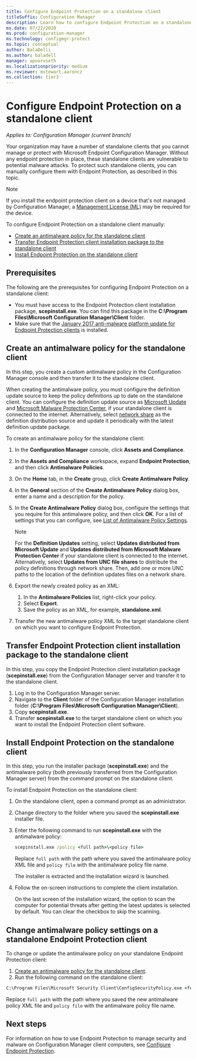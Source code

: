 ```yaml
---
title: Configure Endpoint Protection on a standalone client
titleSuffix: Configuration Manager
description: Learn how to configure Endpoint Protection on a standalone client.
ms.date: 07/22/2020
ms.prod: configuration-manager
ms.technology: configmgr-protect
ms.topic: conceptual
author: BalaDelli
ms.author: baladell
manager: apoorvseth
ms.localizationpriority: medium
ms.reviewer: mstewart,aaroncz 
ms.collection: tier3
---
```


# Configure Endpoint Protection on a standalone client

*Applies to: Configuration Manager (current branch)*

Your organization may have a number of standalone clients that you cannot manage or protect with Microsoft Endpoint Configuration Manager. Without any endpoint protection in place, these standalone clients are vulnerable to potential malware attacks. To protect such standalone clients, you can manually configure them with Endpoint Protection, as described in this topic.

> [!NOTE]
> If you install the endpoint protection client on a device that's not managed by Configuration Manager, a [Management License (ML)](https://www.microsoft.com/licensing/product-licensing/client-access-license) may be required for the device.

To configure Endpoint Protection on a standalone client manually:

- [Create an antimalware policy for the standalone client](#create-an-antimalware-policy-for-the-standalone-client)
- [Transfer Endpoint Protection client installation package to the standalone client](#transfer-endpoint-protection-client-installation-package-to-the-standalone-client)
- [Install Endpoint Protection on the standalone client](#install-endpoint-protection-on-the-standalone-client)

## Prerequisites

The following are the prerequisites for configuring Endpoint Protection on a standalone client:

- You must have access to the Endpoint Protection client installation package, **scepinstall.exe**. You can find this package in the **C:\Program Files\Microsoft Configuration Manager\Client** folder. 
- Make sure that the [January 2017 anti-malware platform update for Endpoint Protection clients](https://support.microsoft.com/help/3209361/january-2017-anti-malware-platform-update-for-endpoint-protection-clie) is installed. 

## Create an antimalware policy for the standalone client

In this step, you create a custom antimalware policy in the Configuration Manager console and then transfer it to the standalone client.

When creating the antimalware policy, you must configure the definition update source to keep the policy definitions up to date on the standalone client. You can configure the definition update source as [Microsoft Update](endpoint-definitions-microsoft-updates.md) and [Microsoft Malware Protection Center](endpoint-definitions-protection-center.md), if your standalone client is connected to the internet. Alternatively, select [network share](endpoint-definitions-network.md) as the definition distribution source and update it periodically with the latest definition update package. 

To create an antimalware policy for the standalone client:

1. In the **Configuration Manager** console, click **Assets and Compliance**.
2. In the **Assets and Compliance** workspace, expand **Endpoint Protection**, and then click **Antimalware Policies**.
3. On the **Home** tab, in the **Create** group, click **Create Antimalware Policy**.
4. In the **General** section of the **Create Antimalware Policy** dialog box, enter a name and a description for the policy.
5. In the **Create Antimalware Policy** dialog box, configure the settings that you require for this antimalware policy, and then click **OK**. For a list of settings that you can configure, see [List of Antimalware Policy Settings](endpoint-antimalware-policies.md#list-of-antimalware-policy-settings).
    > [!NOTE]
    > For the **Definition Updates** setting, select **Updates distributed from Microsoft Update** and **Updates distributed from Microsoft Malware Protection Center** if your standalone client is connected to the internet.  
    > Alternatively, select **Updates from UNC file shares** to distribute the policy definitions through network share. Then, add one or more UNC paths to the location of the definition updates files on a network share.

6. Export the newly created policy as an XML:
    1. In the **Antimalware Policies** list, right-click your policy.
    1. Select **Export**.
    1. Save the policy as an XML, for example, **standalone.xml**.
7. Transfer the new antimalware policy XML to the target standalone client on which you want to configure Endpoint Protection.

## Transfer Endpoint Protection client installation package to the standalone client

In this step, you copy the Endpoint Protection client installation package (**scepinstall.exe**) from the Configuration Manager server and transfer it to the standalone client.

1. Log in to the Configuration Manager server.
2. Navigate to the **Client** folder of the Configuration Manager installation folder (**C:\Program Files\Microsoft Configuration Manager\Client**).
3. Copy **scepinstall.exe**.
4. Transfer **scepinstall.exe** to the target standalone client on which you want to install the Endpoint Protection client software.

## Install Endpoint Protection on the standalone client
In this step, you run the installer package (**scepinstall.exe**) and the antimalware policy (both previously transferred from the Configuration Manager server) from the command prompt on the standalone client.

To install Endpoint Protection on the standalone client:

1. On the standalone client, open a command prompt as an administrator.
2. Change directory to the folder where you saved the **scepinstall.exe** installer file.
3. Enter the following command to run **scepinstall.exe** with the antimalware policy:

    ```cmd
    scepinstall.exe /policy <full path>\<policy file>
    ```

    Replace `full path` with the path where you saved the antimalware policy XML file and `policy file` with the antimalware policy file name.
 
    The installer is extracted and the installation wizard is launched.

4. Follow the on-screen instructions to complete the client installation.

    On the last screen of the installation wizard, the option to scan the computer for potential threats after getting the latest updates is selected by default. You can clear the checkbox to skip the scanning.

## Change antimalware policy settings on a standalone Endpoint Protection client

To change or update the antimalware policy on your standalone Endpoint Protection client: 

1. [Create an antimalware policy for the standalone client](#create-an-antimalware-policy-for-the-standalone-client).
2. Run the following command on the standalone client:

```cmd
C:\Program Files\Microsoft Security Client\ConfigSecurityPolicy.exe <full path>\<policy file>
```

Replace `full path` with the path where you saved the new antimalware policy XML file and `policy file` with the antimalware policy file name.

## Next steps

For information on how to use Endpoint Protection to manage security and malware on Configuration Manager client computers, see [Configure Endpoint Protection](endpoint-protection-configure.md).